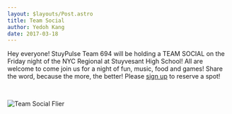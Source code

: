 ```yaml
---
layout: $layouts/Post.astro
title: Team Social
author: Yedoh Kang
date: 2017-03-18
---
```

Hey everyone! StuyPulse Team 694 will be holding a TEAM SOCIAL on the Friday night of the NYC Regional at Stuyvesant High School! All are welcome to come join us for a night of fun, music, food and games! Share the word, because the more, the better! Please [sign up](https://www.eventbrite.com/e/2016-stuy-social-tickets-32799256459) to reserve a spot!
<!-- more -->
<br>

<div class="text-center" markdown="1">

![Team Social Flier](/../../blog/team-social-flier.jpg "Team Social Flier")
